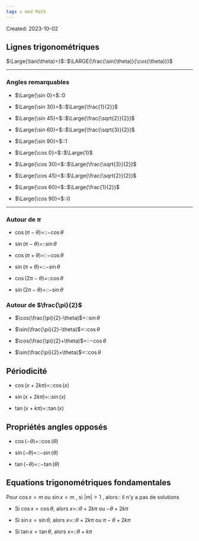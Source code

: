 ```yaml
---
tags : mod Math
---
```

Created: 2023-10-02

## Lignes trigonométriques

$\Large{\tan(\theta)=}$::$\LARGE{\frac{\sin(\theta)}{\cos(\theta)}}$
<!--SR:!2023-12-09,33,250-->

---
### Angles remarquables

- $\Large{\sin 0}=$::$0$
<!--SR:!2023-12-26,35,304-->
- $\Large{\sin 30}=$::$\Large{\frac{1}{2}}$
<!--SR:!2023-11-27,9,288-->
- $\Large{\sin 45}=$::$\Large{\frac{\sqrt{2}}{2}}$
<!--SR:!2023-12-02,12,288-->
- $\Large{\sin 60}=$::$\Large{\frac{\sqrt{3}}{2}}$
<!--SR:!2023-12-27,36,304-->
- $\Large{\sin 90}=$::$1$
<!--SR:!2023-11-23,10,284-->
- $\Large{\cos 0}=$::$\Large{1}$
<!--SR:!2023-12-27,36,304-->
- $\Large{\cos 30}=$::$\Large{\frac{\sqrt{3}}{2}}$
<!--SR:!2023-12-09,19,264-->
- $\Large{\cos 45}=$::$\Large{\frac{\sqrt{2}}{2}}$
<!--SR:!2023-12-19,29,304-->
- $\Large{\cos 60}=$::$\Large{\frac{1}{2}}$
<!--SR:!2023-11-22,7,264-->
- $\Large{\cos 90}=$::$0$
<!--SR:!2023-12-06,30,230-->

---
### Autour de $\pi$
- $\cos(\pi-\theta)$=::$-\cos\theta$
<!--SR:!2023-11-29,5,209-->
- $\sin(\pi-\theta)$=::$\sin\theta$
<!--SR:!2023-11-25,1,188-->
- $\cos(\pi+\theta)$=::$-\cos\theta$
<!--SR:!2023-11-27,12,246-->
- $\sin(\pi+\theta)$=::$-\sin\theta$
<!--SR:!2023-11-24,4,184-->
- $\cos(2\pi-\theta)$=::$\cos\theta$
<!--SR:!2023-12-02,12,244-->
- $\sin(2\pi-\theta)$=::$-\sin\theta$
<!--SR:!2023-11-26,2,186-->

### Autour de $\frac{\pi}{2}$
- $\cos(\frac{\pi}{2}-\theta)$=::$\sin\theta$
<!--SR:!2023-12-04,14,246-->
- $\sin(\frac{\pi}{2}-\theta)$=::$\cos\theta$
<!--SR:!2023-11-29,7,190-->
- $\cos(\frac{\pi}{2}+\theta)$=::$-\cos\theta$
<!--SR:!2023-11-22,4,184-->
- $\sin(\frac{\pi}{2}+\theta)$=::$\cos\theta$
<!--SR:!2023-11-24,2,170-->
## Périodicité
- $\cos(x+2k\pi)=$::$\cos(x)$
<!--SR:!2023-11-28,10,288-->
- $\sin(x+2k\pi)=$::$\sin(x)$
<!--SR:!2023-12-21,31,284-->
- $\tan(x+k\pi)=$::$\tan(x)$
<!--SR:!2023-11-28,12,289-->
## Propriétés angles opposés
- $\cos(-\theta)=$::$\cos(\theta)$
<!--SR:!2024-01-11,66,250-->
- $\sin(-\theta)=$::$-\sin(\theta)$
<!--SR:!2023-12-02,12,288-->
- $\tan(-\theta)=$::$-\tan(\theta)$
<!--SR:!2024-01-16,71,270-->
## Equations trigonométriques fondamentales
Pour $\cos x=m$ ou $\sin x=m$ , si $|m|>1$ , alors:: il n'y a pas de solutions
<!--SR:!2023-11-24,4,229-->

- Si $\cos x=\cos\theta$, alors $x=$::$\theta+2k\pi$ ou $-\theta+2k\pi$
<!--SR:!2023-12-01,15,266-->
- Si $\sin x=\sin\theta$, alors $x=$::$\theta+2k\pi$ ou $\pi-\theta+2k\pi$
<!--SR:!2023-11-29,14,264-->
- Si $\tan x=\tan\theta$, alors $x=$::$\theta+k\pi$
<!--SR:!2023-12-19,27,286-->

